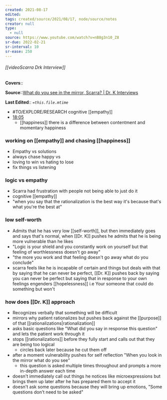 ```yaml
---
created: 2021-08-17
edited: 
tags: created/source/2021/08/17, node/source/notes
creator: null
type:
  - null
source: https://www.youtube.com/watch?v=nB8g3n10_Z8
sr-due: 2022-02-21
sr-interval: 10
sr-ease: 250
---
```


###### [[videoScarra Drk Interview]]

**Covers**:: 

**Source**::[What do you see in the mirror, Scarra? | Dr. K Interviews](https://www.youtube.com/watch?v=nB8g3n10_Z8)

**Last Edited**:: *`=this.file.mtime`*

- #TO/EXPLORE/RESEARCH cognitive [[empathy]]
- [18:05](https://www.youtube.com/watch?v=nB8g3n10_Z8#t=1085.282509721527)
	- [[happiness]] there is a difference between contentment and momentary happiness

### working on [[empathy]] and chasing [[happiness]]

- Empathy vs solutions
- always chase happy vs 
- loving to win vs hating to lose
- fix things vs listening

### logic vs empathy

- Scarra had frustration with people not being able to just do it
- cognitive [[empathy]]
- "when you say that the rationalization is the best way it's because that's what you're the best at"

### low self-worth

- Admits that he has very low [[self-worth]], but then immediately goes and says that's normal, when [[Dr. K]] pushes he admits that he is being more vulnerable than he likes 
- "Logic is your shield and you constantly work on yourself but that feeling of worthlessness doesn't go away"
- "the more you work and that feeling doesn't go away what do you conclude"
- scarra feels like he is incapable of certain and things but deals with that by saying that he can never be perfect, [[Dr. K]] pushes back by saying you can never be perfect but saying that in response to your own feelings engenders [[hopelessness]] i.e Your someone that could do something but won't 

### how does [[Dr. K]] approach 

- Recognizes verbally that something will be difficult
- mirrors why patient rationalizes but pushes back against the [[purpose]] of that [[rationalizations|rationalization]]
- asks basic questions like "What did you say in response this question" and lets the patient work through it 
- stops [[rationalizations]] before they fully start and calls out that they are being too logical 
	- circles back later because he cut them off 
- after a moment vulnerability pushes for self reflection "When you look in the mirror what do you see"
	- this question is asked multiple times throughout and prompts a more in-depth answer each time
- doesn't immediately call out things he notices like microexpressions but brings them up later after he has prepared them to accept it
- doesn't ask some questions because they will bring up emotions, "Some questions don't need to be asked"
